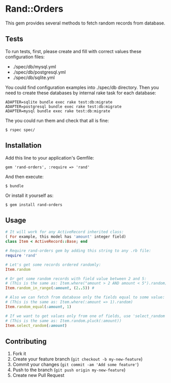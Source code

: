 # Rand::Orders

This gem provides several methods to fetch random records from database.

## Tests

To run tests, first, please create and fill with correct values these configuration files:

* ./spec/db/mysql.yml
* ./spec/db/postgresql.yml
* ./spec/db/sqlite.yml

You could find configuration examples into ./spec/db directory.
Then you need to create these databases by internal rake task for each database:

    ADAPTER=sqlite bundle exec rake test:db:migrate
    ADAPTER=postgresql bundle exec rake test:db:migrate
    ADAPTER=mysql bundle exec rake test:db:migrate

The you could run them and check that all is fine:

    $ rspec spec/

## Installation

Add this line to your application's Gemfile:

    gem 'rand-orders', :require => 'rand'

And then execute:

    $ bundle

Or install it yourself as:

    $ gem install rand-orders

## Usage

```ruby
# It will work for any ActiveRecord inherited class:
( For example, this model has 'amount' integer field)
class Item < ActiveRecord::Base; end

# Require rand-orders gem by adding this string to any .rb file:
require 'rand'

# Let's get some records ordered randomly:
Item.random

# Or get some random records with field value between 2 and 5:
# (This is the same as: Item.where("amount > 2 AND amount < 5").random)
Item.random_in_range(:amount, (2..5)) #

# Also we can fetch from database only the fields equal to some value:
# (This is the same as: Item.where(:amount => 1).random)
Item.random_equal(:amount, 1)

# If we want to get values only from one of fields, use 'select_random' method:
# (This is the same as: Item.random.pluck(:amount))
Item.select_random(:amount)

```

## Contributing

1. Fork it
2. Create your feature branch (`git checkout -b my-new-feature`)
3. Commit your changes (`git commit -am 'Add some feature'`)
4. Push to the branch (`git push origin my-new-feature`)
5. Create new Pull Request
